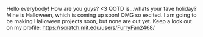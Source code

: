 Hello everybody! How are you guys? <3
QOTD is...whats your fave holiday? Mine is Halloween, which is coming up soon! OMG so excited. I am going to be making Halloween projects soon, but none are out yet. Keep a look out on my profile: https://scratch.mit.edu/users/FurryFan2468/